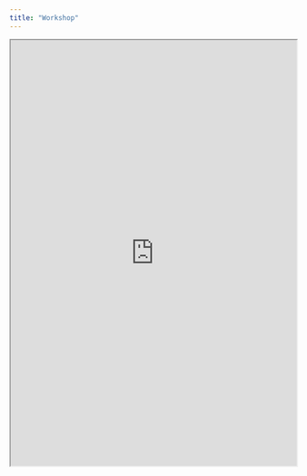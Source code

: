 ```yaml
---
title: "Workshop"
---
```



<iframe height="750" width="100%" src="https://ewelton.github.io/ktest/wiki.html#Workshop"></iframe>
